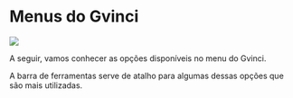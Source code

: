 # Menus do Gvinci

![](http://www.gvinci.com.br/manual/barramenug7.png)

A seguir, vamos conhecer as opções disponíveis no menu do Gvinci.

A barra de ferramentas serve de atalho para algumas dessas opções que são mais utilizadas.


